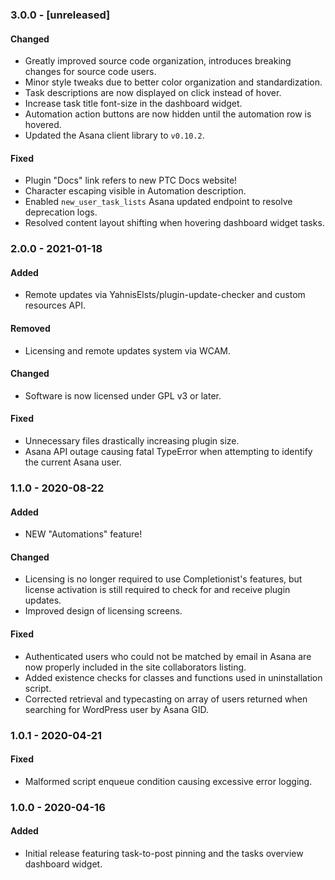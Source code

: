 ### 3.0.0 - [unreleased]
#### Changed
- Greatly improved source code organization, introduces breaking changes for source code users.
- Minor style tweaks due to better color organization and standardization.
- Task descriptions are now displayed on click instead of hover.
- Increase task title font-size in the dashboard widget.
- Automation action buttons are now hidden until the automation row is hovered.
- Updated the Asana client library to `v0.10.2`.

#### Fixed
- Plugin "Docs" link refers to new PTC Docs website!
- Character escaping visible in Automation description.
- Enabled `new_user_task_lists` Asana updated endpoint to resolve deprecation logs.
- Resolved content layout shifting when hovering dashboard widget tasks.

### 2.0.0 - 2021-01-18
#### Added
- Remote updates via YahnisElsts/plugin-update-checker and custom resources API.

#### Removed
- Licensing and remote updates system via WCAM.

#### Changed
- Software is now licensed under GPL v3 or later.

#### Fixed
- Unnecessary files drastically increasing plugin size.
- Asana API outage causing fatal TypeError when attempting to identify the current Asana user.

### 1.1.0 - 2020-08-22
#### Added
- NEW "Automations" feature!

#### Changed
- Licensing is no longer required to use Completionist's features, but license activation is still required to check for and receive plugin updates.
- Improved design of licensing screens.

#### Fixed
- Authenticated users who could not be matched by email in Asana are now properly included in the site collaborators listing.
- Added existence checks for classes and functions used in uninstallation script.
- Corrected retrieval and typecasting on array of users returned when searching for WordPress user by Asana GID.

### 1.0.1 - 2020-04-21
#### Fixed
- Malformed script enqueue condition causing excessive error logging.

### 1.0.0 - 2020-04-16
#### Added
- Initial release featuring task-to-post pinning and the tasks overview dashboard widget.
